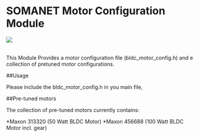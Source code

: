 SOMANET Motor Configuration Module
==================================
<a href="https://github.com/synapticon/sc_sncn_motorctrl/blob/master/SYNAPTICON.md">
<img align="left" src="https://s3-eu-west-1.amazonaws.com/synapticon-resources/images/logos/synapticon_fullname_blackoverwhite_280x48.png"/>
</a>
<br/>
<br/>

This Module Provides a motor configuration file (bldc_motor_config.h) and e collection of pretuned motor configurations.

##Usage

Please include the bldc_motor_config.h in you main file,

##Pre-tuned motors

The collection of pre-tuned motors currently contains:

*Maxon 313320 (50 Watt BLDC Motor)
*Maxon 456688 (100 Watt BLDC Motor incl. gear)





